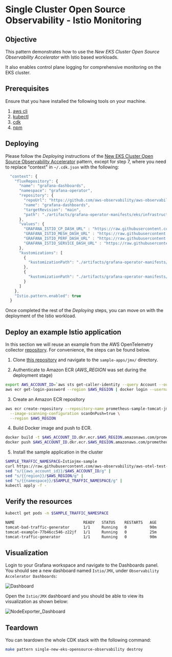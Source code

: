 # Single Cluster Open Source Observability - Istio Monitoring

## Objective

This pattern demonstrates how to use the _New EKS Cluster Open Source Observability Accelerator_ with Istio based workloads.

It also enables control plane logging for comprehensive monitoring on the EKS cluster.

## Prerequisites

Ensure that you have installed the following tools on your machine.

1. [aws cli](https://docs.aws.amazon.com/cli/latest/userguide/install-cliv2.html)
2. [kubectl](https://Kubernetes.io/docs/tasks/tools/)
3. [cdk](https://docs.aws.amazon.com/cdk/v2/guide/getting_started.html#getting_started_install)
4. [npm](https://docs.npmjs.com/cli/v8/commands/npm-install)

## Deploying

Please follow the _Deploying_ instructions of the [New EKS Cluster Open Source Observability Accelerator](./single-new-eks-opensource-observability.md) pattern, except for step 7, where you need to replace "context" in `~/.cdk.json` with the following:

```typescript
  "context": {
    "fluxRepository": {
      "name": "grafana-dashboards",
      "namespace": "grafana-operator",
      "repository": {
        "repoUrl": "https://github.com/aws-observability/aws-observability-accelerator",
        "name": "grafana-dashboards",
        "targetRevision": "main",
        "path": "./artifacts/grafana-operator-manifests/eks/infrastructure"
      },
      "values": {
        "GRAFANA_ISTIO_CP_DASH_URL" : "https://raw.githubusercontent.com/aws-observability/aws-observability-accelerator/v0.2.0/artifacts/grafana-dashboards/eks/istio/istio-control-plane-dashboard.json",
        "GRAFANA_ISTIO_MESH_DASH_URL" : "https://raw.githubusercontent.com/aws-observability/aws-observability-accelerator/v0.2.0/artifacts/grafana-dashboards/eks/istio/istio-mesh-dashboard.json",
        "GRAFANA_ISTIO_PERF_DASH_URL" : "https://raw.githubusercontent.com/aws-observability/aws-observability-accelerator/v0.2.0/artifacts/grafana-dashboards/eks/istio/istio-performance-dashboard.json",
        "GRAFANA_ISTIO_SERVICE_DASH_URL" : "https://raw.githubusercontent.com/aws-observability/aws-observability-accelerator/v0.2.0/artifacts/grafana-dashboards/eks/istio/istio-service-dashboard.json"
      },
      "kustomizations": [
        {
          "kustomizationPath": "./artifacts/grafana-operator-manifests/eks/infrastructure"
        },
        {
          "kustomizationPath": "./artifacts/grafana-operator-manifests/eks/Istio"
        }
      ]
    },
    "Istio.pattern.enabled": true
  }
```

Once completed the rest of the _Deploying_ steps, you can move on with the deployment of the Istio workload.

## Deploy an example Istio application

In this section we will reuse an example from the AWS OpenTelemetry collector [repository](https://github.com/aws-observability/aws-otel-collector/blob/main/docs/developers/container-insights-eks-jmx.md). For convenience, the steps can be found below.

1. Clone [this repository](https://github.com/aws-observability/aws-otel-test-framework) and navigate to the `sample-apps/jmx/` directory.

2. Authenticate to Amazon ECR (_AWS_REGION_ was set during the deployment stage)

```bash
export AWS_ACCOUNT_ID=`aws sts get-caller-identity --query Account --output text`
aws ecr get-login-password --region $AWS_REGION | docker login --username AWS --password-stdin $AWS_ACCOUNT_ID.dkr.ecr.$AWS_REGION.amazonaws.com
```

3. Create an Amazon ECR repository

```bash
aws ecr create-repository --repository-name prometheus-sample-tomcat-jmx \
  --image-scanning-configuration scanOnPush=true \
  --region $AWS_REGION 
```

4. Build Docker image and push to ECR.

```bash
docker build -t $AWS_ACCOUNT_ID.dkr.ecr.$AWS_REGION.amazonaws.com/prometheus-sample-tomcat-jmx:latest .
docker push $AWS_ACCOUNT_ID.dkr.ecr.$AWS_REGION.amazonaws.com/prometheus-sample-tomcat-jmx:latest 
```

5. Install the sample application in the cluster

```bash
SAMPLE_TRAFFIC_NAMESPACE=Istiojmx-sample
curl https://raw.githubusercontent.com/aws-observability/aws-otel-test-framework/terraform/sample-apps/jmx/examples/prometheus-metrics-sample.yaml | 
sed "s/{{aws_account_id}}/$AWS_ACCOUNT_ID/g" |
sed "s/{{region}}/$AWS_REGION/g" |
sed "s/{{namespace}}/$SAMPLE_TRAFFIC_NAMESPACE/g" | 
kubectl apply -f -
```

## Verify the resources

```bash
kubectl get pods -n $SAMPLE_TRAFFIC_NAMESPACE

NAME                              READY   STATUS    RESTARTS   AGE
tomcat-bad-traffic-generator      1/1     Running   0          90m
tomcat-example-77b46cc546-z22jf   1/1     Running   0          25m
tomcat-traffic-generator          1/1     Running   0          90m
```

## Visualization

Login to your Grafana workspace and navigate to the Dashboards panel. You should see a new dashboard named `Istio/JMX`, under `Observability Accelerator Dashboards`:

![Dashboard](../images/all-dashboards-Istio.png)

Open the `Istio/JMX` dashboard and you should be able to view its visualization as shown below:

![NodeExporter_Dashboard](../images/Istio-dashboard.png)

## Teardown

You can teardown the whole CDK stack with the following command:

```bash
make pattern single-new-eks-opensource-observability destroy
```